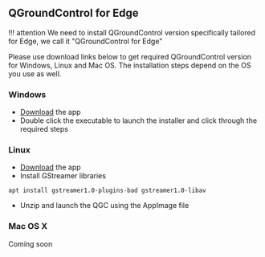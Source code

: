 ## QGroundControl for Edge

!!! attention
    We need to install QGroundControl version specifically tailored for Edge, we call it "QGroundControl for Edge"

Please use download links below to get required QGroundControl version for Windows, Linux and Mac OS.
The installation steps depend on the OS you use as well.


### Windows

* [Download](http://files.emlid.com/qgc/3.2.4-edge-2.1/QGroundControl-3.2.4-edge-2.1-windows.exe) the app
* Double click the executable to launch the installer and click through the required steps

### Linux

* [Download](http://files.emlid.com/qgc/3.2.4-edge-2.1/QGroundControl-3.2.4-edge-2.1-linux.AppImage.zip) the app
* Install GStreamer libraries

```
apt install gstreamer1.0-plugins-bad gstreamer1.0-libav
```
* Unzip and launch the QGC using the AppImage file

### Mac OS X

Coming soon
